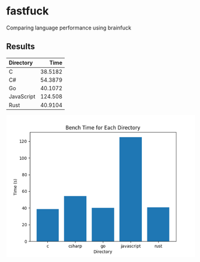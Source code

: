 # fastfuck
Comparing language performance using brainfuck


## Results

| Directory            |     Time |
|:---------------------|---------:|
| C                    |  38.5182 |
| C#                   |  54.3879 |
| Go                   |  40.1072 |
| JavaScript           | 124.508  |
| Rust                 |  40.9104 |


![bar chart of results](bar_chart.png)
